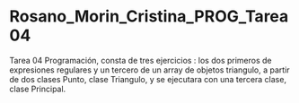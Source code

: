 # Rosano_Morin_Cristina_PROG_Tarea04
Tarea 04 Programación, consta de tres ejercicios : los dos primeros de expresiones regulares y un tercero de un array de objetos triangulo, a partir de dos clases Punto, clase Triangulo, y se ejecutara con una tercera clase, clase Principal.
